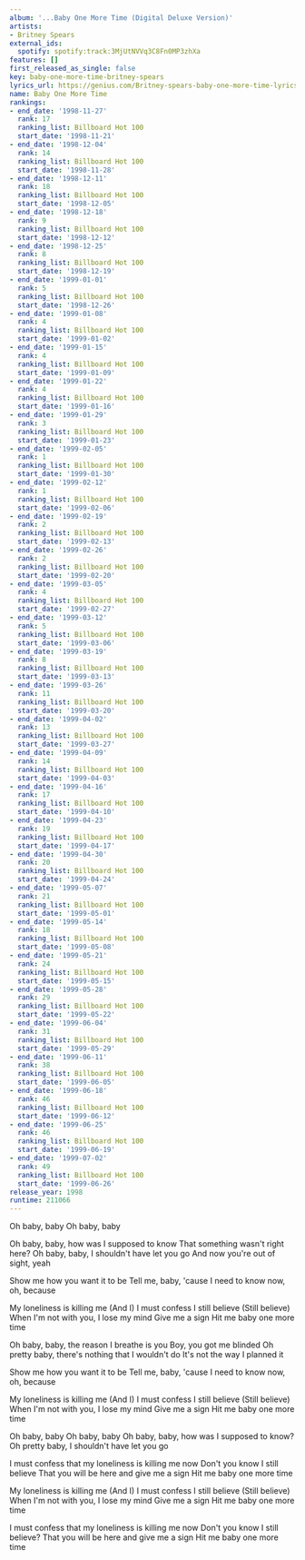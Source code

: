 ```yaml
---
album: '...Baby One More Time (Digital Deluxe Version)'
artists:
- Britney Spears
external_ids:
  spotify: spotify:track:3MjUtNVVq3C8Fn0MP3zhXa
features: []
first_released_as_single: false
key: baby-one-more-time-britney-spears
lyrics_url: https://genius.com/Britney-spears-baby-one-more-time-lyrics
name: Baby One More Time
rankings:
- end_date: '1998-11-27'
  rank: 17
  ranking_list: Billboard Hot 100
  start_date: '1998-11-21'
- end_date: '1998-12-04'
  rank: 14
  ranking_list: Billboard Hot 100
  start_date: '1998-11-28'
- end_date: '1998-12-11'
  rank: 18
  ranking_list: Billboard Hot 100
  start_date: '1998-12-05'
- end_date: '1998-12-18'
  rank: 9
  ranking_list: Billboard Hot 100
  start_date: '1998-12-12'
- end_date: '1998-12-25'
  rank: 8
  ranking_list: Billboard Hot 100
  start_date: '1998-12-19'
- end_date: '1999-01-01'
  rank: 5
  ranking_list: Billboard Hot 100
  start_date: '1998-12-26'
- end_date: '1999-01-08'
  rank: 4
  ranking_list: Billboard Hot 100
  start_date: '1999-01-02'
- end_date: '1999-01-15'
  rank: 4
  ranking_list: Billboard Hot 100
  start_date: '1999-01-09'
- end_date: '1999-01-22'
  rank: 4
  ranking_list: Billboard Hot 100
  start_date: '1999-01-16'
- end_date: '1999-01-29'
  rank: 3
  ranking_list: Billboard Hot 100
  start_date: '1999-01-23'
- end_date: '1999-02-05'
  rank: 1
  ranking_list: Billboard Hot 100
  start_date: '1999-01-30'
- end_date: '1999-02-12'
  rank: 1
  ranking_list: Billboard Hot 100
  start_date: '1999-02-06'
- end_date: '1999-02-19'
  rank: 2
  ranking_list: Billboard Hot 100
  start_date: '1999-02-13'
- end_date: '1999-02-26'
  rank: 2
  ranking_list: Billboard Hot 100
  start_date: '1999-02-20'
- end_date: '1999-03-05'
  rank: 4
  ranking_list: Billboard Hot 100
  start_date: '1999-02-27'
- end_date: '1999-03-12'
  rank: 5
  ranking_list: Billboard Hot 100
  start_date: '1999-03-06'
- end_date: '1999-03-19'
  rank: 8
  ranking_list: Billboard Hot 100
  start_date: '1999-03-13'
- end_date: '1999-03-26'
  rank: 11
  ranking_list: Billboard Hot 100
  start_date: '1999-03-20'
- end_date: '1999-04-02'
  rank: 13
  ranking_list: Billboard Hot 100
  start_date: '1999-03-27'
- end_date: '1999-04-09'
  rank: 14
  ranking_list: Billboard Hot 100
  start_date: '1999-04-03'
- end_date: '1999-04-16'
  rank: 17
  ranking_list: Billboard Hot 100
  start_date: '1999-04-10'
- end_date: '1999-04-23'
  rank: 19
  ranking_list: Billboard Hot 100
  start_date: '1999-04-17'
- end_date: '1999-04-30'
  rank: 20
  ranking_list: Billboard Hot 100
  start_date: '1999-04-24'
- end_date: '1999-05-07'
  rank: 21
  ranking_list: Billboard Hot 100
  start_date: '1999-05-01'
- end_date: '1999-05-14'
  rank: 18
  ranking_list: Billboard Hot 100
  start_date: '1999-05-08'
- end_date: '1999-05-21'
  rank: 24
  ranking_list: Billboard Hot 100
  start_date: '1999-05-15'
- end_date: '1999-05-28'
  rank: 29
  ranking_list: Billboard Hot 100
  start_date: '1999-05-22'
- end_date: '1999-06-04'
  rank: 31
  ranking_list: Billboard Hot 100
  start_date: '1999-05-29'
- end_date: '1999-06-11'
  rank: 38
  ranking_list: Billboard Hot 100
  start_date: '1999-06-05'
- end_date: '1999-06-18'
  rank: 46
  ranking_list: Billboard Hot 100
  start_date: '1999-06-12'
- end_date: '1999-06-25'
  rank: 46
  ranking_list: Billboard Hot 100
  start_date: '1999-06-19'
- end_date: '1999-07-02'
  rank: 49
  ranking_list: Billboard Hot 100
  start_date: '1999-06-26'
release_year: 1998
runtime: 211066
---
```

Oh baby, baby
Oh baby, baby


Oh baby, baby, how was I supposed to know
That something wasn't right here?
Oh baby, baby, I shouldn't have let you go
And now you're out of sight, yeah


Show me how you want it to be
Tell me, baby, 'cause I need to know now, oh, because


My loneliness is killing me (And I)
I must confess I still believe (Still believe)
When I'm not with you, I lose my mind
Give me a sign
Hit me baby one more time


Oh baby, baby, the reason I breathe is you
Boy, you got me blinded
Oh pretty baby, there's nothing that I wouldn't do
It's not the way I planned it


Show me how you want it to be
Tell me, baby, 'cause I need to know now, oh, because


My loneliness is killing me (And I)
I must confess I still believe (Still believe)
When I'm not with you, I lose my mind
Give me a sign
Hit me baby one more time


Oh baby, baby
Oh baby, baby
Oh baby, baby, how was I supposed to know?
Oh pretty baby, I shouldn't have let you go


I must confess that my loneliness is killing me now
Don't you know I still believe
That you will be here and give me a sign
Hit me baby one more time


My loneliness is killing me (And I)
I must confess I still believe (Still believe)
When I'm not with you, I lose my mind
Give me a sign
Hit me baby one more time


I must confess that my loneliness is killing me now
Don't you know I still believe?
That you will be here and give me a sign
Hit me baby one more time
